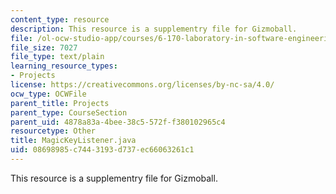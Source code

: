 ```yaml
---
content_type: resource
description: This resource is a supplementry file for Gizmoball.
file: /ol-ocw-studio-app/courses/6-170-laboratory-in-software-engineering-fall-2005/08698985c7443193d737ec66063261c1_MagicKeyListener.java
file_size: 7027
file_type: text/plain
learning_resource_types:
- Projects
license: https://creativecommons.org/licenses/by-nc-sa/4.0/
ocw_type: OCWFile
parent_title: Projects
parent_type: CourseSection
parent_uid: 4878a83a-4bee-38c5-572f-f380102965c4
resourcetype: Other
title: MagicKeyListener.java
uid: 08698985-c744-3193-d737-ec66063261c1
---
```

This resource is a supplementry file for Gizmoball.